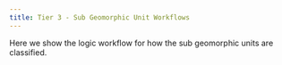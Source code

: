 ```yaml
---
title: Tier 3 - Sub Geomorphic Unit Workflows 
---
```


Here we show the logic workflow for how the sub geomorphic units are classified.